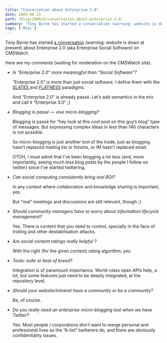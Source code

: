 ```yaml
---
title: "Conversation about Enterprise 2.0"
date: 2009-06-23
path: /blog/2009/6/conversation-about-enterprise-2-0
summary: "Tony Byrne has started a conversation (warning: website is down at present) about Enterprise 2.0 (aka Enterprise Social Software) on CMSWatch."
tags: ['Misc']
---
```


<p>Tony Byrne has started <a href="http://www.cmswatch.com/Trends/1623-Social-Software-Debates?source=twitter#idc-container">a conversation</a> (warning: website is down at present) about Enterprise 2.0 (aka Enterprise Social Software) on CMSWatch.</p> 
 <p>Here are my comments (waiting for moderation on the CMSWatch site). </p> 
 <ul><li><p><em>Is &#8220;Enterprise 2.0&#8221; more meaningful than &#8220;Social Software&#8221;?</em></p>

<p>&#8220;Enterprise 2.0&#8221; is more than just social software. I define them with the <a href="http://en.wikipedia.org/wiki/SLATES">SLATES </a> and <a href="http://blogs.zdnet.com/Hinchcliffe/?p=143">FLATNESS</a> paradigms.</p>

<p>And &#8220;Enterprise 2.0&#8221; is already pass&#233;. Let&#8217;s add semantics in the mix and call it &#8220;Enterprise 3.0&#8221; ;)</p></li>
<li><p><em>Blogging is pass&#233; &#8212; vive micro-blogging?</em></p>

<p>Blogging is pass&#233; for &#8220;hey look at this cool post on this guy&#8217;s blog&#8221; type of messages. But expressing complex ideas in less than 140 characters is not possible.</p>

<p>So micro-blogging is just another tool of the trade, just as blogging hasn&#8217;t replaced mailing list or forums, or IM hasn&#8217;t replaced email.</p>

<p>OTOH, I must admit that I&#8217;ve been blogging a lot less (and, more importantly, seeing much less blog posts by the people I follow on twitter) since I&#8217;ve started twittering.</p></li>
<li><p><em>Can social computing consistently bring real ROI?</em></p>

<p>In any context where collaboration and knowledge sharing is important, yes.</p>

<p>But &#8220;real&#8221; meetings and discussions are still relevant, though ;)</p></li>
<li><p><em>Should community managers have to worry about information lifecycle management?</em></p>

<p>Yes. There is content that you need to control, specially in the face of trolling and other destabilisation attacks.</p></li>
<li><p><em>Are social content ratings really helpful ?</em></p>

<p>With the right (for the given context) rating algorithm, yes.</p></li>
<li><p><em>Tools: suite or best of breed?</em></p>

<p>Integration is of paramount importance. World-class open APIs help, a lot, but some features just need to be deeply integrated, at the repository level.</p></li>
<li><p><em>Should your website/intranet have a community or be a community?</em></p>

<p>Be, of course.</p></li>
<li><p><em>Do you really need an enterprise micro-blogging tool when we have Twitter?</em></p>

<p>Yes. Most people / corporations don&#8217;t want to merge personal and professional lives as the &#8220;A-list&#8221; twitterers do, and there are obviously confidentiality issues.</p></li>
</ul>

